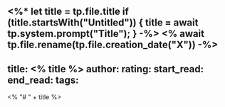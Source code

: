 <%*
let title = tp.file.title
if (title.startsWith("Untitled")) {
	title = await tp.system.prompt("Title");
}
-%>
<% await tp.file.rename(tp.file.creation_date("X")) -%>
---
title: <% title %>
author:
rating:
start_read:
end_read:
tags:
---

<% "# " + title %>
